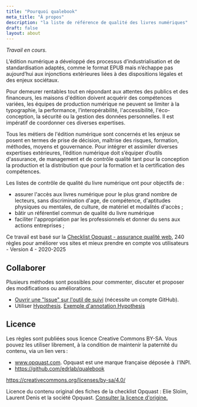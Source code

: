 ```yaml
---
title: "Pourquoi qualebook"
meta_title: "À propos"
description: "la liste de référence de qualité des livres numériques"
draft: false
layout: about
---
```


*Travail en cours.*

L’édition numérique a développé des processus d’industrialisation et de standardisation adaptés, comme le format EPUB mais n’échappe pas aujourd’hui aux injonctions extérieures liées à des dispositions légales et des enjeux sociétaux. 

Pour demeurer rentables tout en répondant aux attentes des publics et des financeurs, les maisons d'édition doivent acquérir des compétences variées, les équipes de production numérique ne peuvent se limiter à la typographie, la performance, l’interopérabilité, l'accessibilité, l'éco-conception, la sécurité ou la gestion des données personnelles. Il est impératif de coordonner ces diverses expertises.

Tous les métiers de l'édition numérique sont concernés et les enjeux se posent en termes de prise de décision, maîtrise des risques, formation, méthodes, moyens et gouvernance.  Pour intégrer et assimiler diverses expertises extérieures, l’édition numérique doit s’équiper d’outils d'assurance, de management et de contrôle qualité tant pour la conception la production et la distribution que pour la formation et la certification des compétences. 

Les listes de contrôle de qualité du livre numérique ont pour objectifs de&#8239;:

* assurer l'accès aux livres numérique pour le plus grand nombre de lecteurs, sans discrimination d'age, de compétence, d'aptitudes physiques ou mentales, de culture, de matériel et modalités d'accès ;
* bâtir un référentiel commun de qualité du livre numérique
* faciliter l'appropriation par les professionnels et donner du sens aux actions entreprises ; 

Ce travail est basé sur la [Checklist Opquast - assurance qualité web](https://checklists.opquast.com/fr/assurance-qualite-web/), 240 règles pour améliorer vos sites et mieux prendre en compte vos utilisateurs - Version 4 - 2020-2025

## Collaborer

Plusieurs méthodes sont possibles pour commenter, discuter et proposer des modifications ou améliorations. 

* [Ouvrir une "Issue" sur l'outil de suivi](https://github.com/edrlab/qualebook/issues/new) (nécessite un compte GitHub).
* Utiliser [Hypothesis](https://hypothes.is). [Exemple d'annotation Hypothesis](https://hyp.is/0Ue8yGaIEe6g0hMib30YBw/localhost:1313/qualebook/fr/rules/001/) 
  
## Licence

Les règles sont publiées sous licence Creative Commons BY-SA. Vous pouvez les utiliser librement, à la condition de maintenir la paternité du contenu, via un lien vers&#8239;:

* www.opquast.com.  Opquast est une marque française déposée à  l'INPI.
* https://github.com/edrlab/qualebook

https://creativecommons.org/licenses/by-sa/4.0/

Licence du contenu original des fiches de la checklist Opquast : Elie Sloïm, Laurent Denis et la société Opquast. <a href="https://checklists.opquast.com/fr/assurance-qualite-web/licence/">Consulter la licence d'origine.</a>



